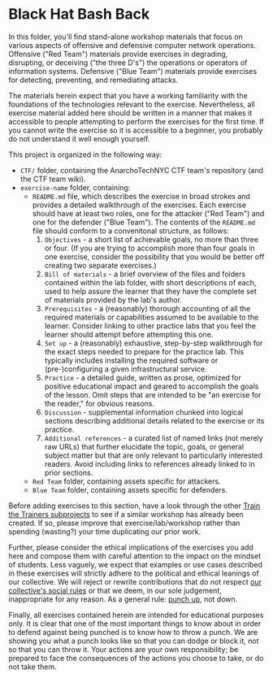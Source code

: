 # Black Hat Bash Back

In this folder, you'll find stand-alone workshop materials that focus on various aspects of offensive and defensive computer network operations. Offensive ("Red Team") materials provide exercises in degrading, disrupting, or deceiving ("the three D's") the operations or operators of information systems. Defensive ("Blue Team") materials provide exercises for detecting, preventing, and remediating attacks.

The materials herein expect that you have a working familiarity with the foundations of the technologies relevant to the exercise. Nevertheless, all exercise material added here should be written in a manner that makes it accessible to people attempting to perform the exercises for the first time. If you cannot write the exercise so it is accessible to a beginner, you probably do not understand it well enough yourself.

This project is organized in the following way:

* `CTF/` folder, containing the AnarchoTechNYC CTF team's repository (and the CTF team wiki).
* `exercise-name` folder, containing:
    * `README.md` file, which describes the exercise in broad strokes and provides a detailed walkthrough of the exercises. Each exercise should have at least two roles, one for the attacker ("Red Team") and one for the defender ("Blue Team"). The contents of the `README.md` file should conform to a convenitonal structure, as follows:
        1. `Objectives` - a short list of achievable goals, no more than three or four. (If you are trying to accomplish more than four goals in one exercise, consider the possibility that you would be better off creating two separate exercises.)
        1. `Bill of materials` - a brief overview of the files and folders contained within the lab folder, with short descriptions of each, used to help assure the learner that they have the complete set of materials provided by the lab's author.
        1. `Prerequisites` - a (reasonably) thorough accounting of all the required materials or capabilities assumed to be available to the learner. Consider linking to other practice labs that you feel the learner should attempt before attempting this one.
        1. `Set up` - a (reasonably) exhaustive, step-by-step walkthrough for the exact steps needed to prepare for the practice lab. This typically includes installing the required software or (pre-)configuring a given infrastructural service.
        1. `Practice` - a detailed guide, written as prose, optimized for positive educational impact and geared to accomplish the goals of the lesson. Omit steps that are intended to be "an exercise for the reader," for obvious reasons.
        1. `Discussion` - supplemental information chunked into logical sections describing additional details related to the exercise or its practice.
        1. `Additional references` - a curated list of named links (not merely raw URLs) that further elucidate the topic, goals, or general subject matter but that are only relevant to particularly interested readers. Avoid including links to references already linked to in prior sections.
    * `Red Team` folder, containing assets specific for attackers.
    * `Blue Team` folder, containing assets specific for defenders.

Before adding exercises to this section, have a look through the other [Train the Trainers subprojects](../) to see if a similar workshop has already been created. If so, please improve that exercise/lab/workshop rather than spending (wasting?) your time duplicating our prior work.

Further, please consider the ethical implications of the exercises you add here and compose them with careful attention to the impact on the mindset of students. Less vaguely, we expect that examples or use cases described in these exercises will strictly adhere to the political and ethical leanings of our collective. We will reject or rewrite contributions that do not respect [our collective's social rules](https://github.com/AnarchoTechNYC/meta/wiki/Social-rules#be-serious-about-the-politics-no-devils-advocates) or that we deem, in our sole judgement, inappropriate for any reason. As a general rule: [punch up](https://geekfeminism.wikia.com/wiki/Punching_up), not down.

Finally, all exercises contained herein are intended for educational purposes only. It is clear that one of the most important things to know about in order to defend against being punched is to know how to throw a punch. We are showing you what a punch looks like so that you can dodge or block it, not so that you can throw it. Your actions are your own responsibility; be prepared to face the consequences of the actions you choose to take, or do not take them.
